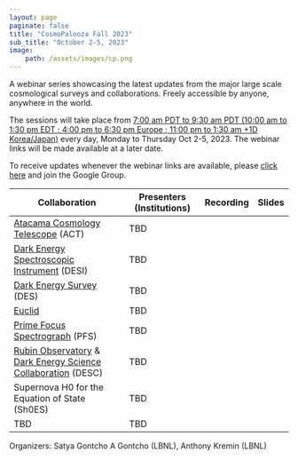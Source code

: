 ```yaml
---
layout: page
paginate: false
title: "CosmoPalooza Fall 2023"
sub_title: "October 2-5, 2023"
image:
    path: /assets/images/cp.png
---
```


A webinar series showcasing the latest updates from the major large scale cosmological surveys and collaborations. 
Freely accessible by anyone, anywhere in the world.

The sessions will take place from [7:00 am PDT to 9:30 am PDT (10:00 am to 1:30 pm EDT ; 4:00 pm to 6:30 pm Europe ; 11:00 pm to 1:30 am +1D Korea/Japan)](https://www.timeanddate.com/worldclock/fixedtime.html?p1=791&iso=20231002T07&msg=CosmoPalooza%20Webinar%20%28October%202-5,%202023%29&ah=2&am=30&low=c) every day, Monday to Thursday Oct 2-5, 2023. The webinar links will be made available at a later date.

To receive updates whenever the webinar links are available, please [click here](https://groups.google.com/g/cosmopalooza-news) and join the Google Group.

|Collaboration | Presenters (Institutions) | Recording | Slides                        
|-----------------------------------|-------------------------------------------------------------------------------|-------|-------
|[Atacama Cosmology Telescope](https://act.princeton.edu/) (ACT)                                                  | TBD | | 
|[Dark Energy Spectroscopic Instrument](https://www.desi.lbl.gov/) (DESI)                                         | TBD | | 
|[Dark Energy Survey](https://www.darkenergysurvey.org/) (DES)                                                    | TBD | | 
|[Euclid](https://www.nasa.gov/mission_pages/euclid/main/index.html)                                              | TBD | | 
|[Prime Focus Spectrograph](https://pfs.ipmu.jp/) (PFS)                                                           | TBD | | 
|[Rubin Observatory](https://www.lsst.org/) & [Dark Energy Science Collaboration](https://lsstdesc.org/) (DESC)   | TBD | | 
|Supernova H0 for the Equation of State (Sh0ES)                                                                   | TBD | | 
|TBD                                                                                                              | TBD | | 


Organizers: Satya Gontcho A Gontcho (LBNL), Anthony Kremin (LBNL)
